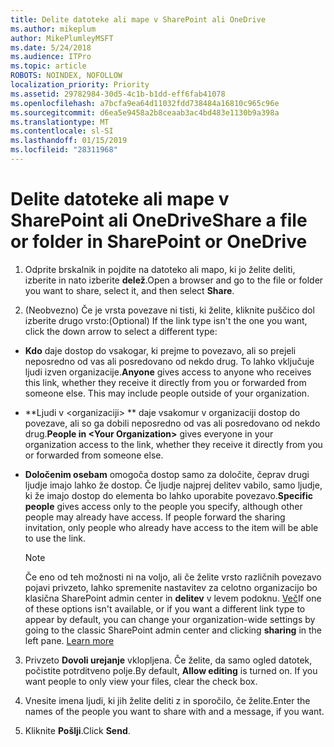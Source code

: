 ```yaml
---
title: Delite datoteke ali mape v SharePoint ali OneDrive
ms.author: mikeplum
author: MikePlumleyMSFT
ms.date: 5/24/2018
ms.audience: ITPro
ms.topic: article
ROBOTS: NOINDEX, NOFOLLOW
localization_priority: Priority
ms.assetid: 29782984-30d5-4c1b-b1dd-eff6fab41078
ms.openlocfilehash: a7bcfa9ea64d11032fdd738484a16810c965c96e
ms.sourcegitcommit: d6ea5e9458a2b8ceaab3ac4bd483e1130b9a398a
ms.translationtype: MT
ms.contentlocale: sl-SI
ms.lasthandoff: 01/15/2019
ms.locfileid: "28311968"
---
```

# <a name="share-a-file-or-folder-in-sharepoint-or-onedrive"></a><span data-ttu-id="59436-102">Delite datoteke ali mape v SharePoint ali OneDrive</span><span class="sxs-lookup"><span data-stu-id="59436-102">Share a file or folder in SharePoint or OneDrive</span></span>

1. <span data-ttu-id="59436-103">Odprite brskalnik in pojdite na datoteko ali mapo, ki jo želite deliti, izberite in nato izberite **delež**.</span><span class="sxs-lookup"><span data-stu-id="59436-103">Open a browser and go to the file or folder you want to share, select it, and then select **Share**.</span></span> 
    
2. <span data-ttu-id="59436-104">(Neobvezno) Če je vrsta povezave ni tisti, ki želite, kliknite puščico dol izberite drugo vrsto:</span><span class="sxs-lookup"><span data-stu-id="59436-104">(Optional) If the link type isn't the one you want, click the down arrow to select a different type:</span></span>
    
  - <span data-ttu-id="59436-p101">**Kdo** daje dostop do vsakogar, ki prejme to povezavo, ali so prejeli neposredno od vas ali posredovano od nekdo drug. To lahko vključuje ljudi izven organizacije.</span><span class="sxs-lookup"><span data-stu-id="59436-p101">**Anyone** gives access to anyone who receives this link, whether they receive it directly from you or forwarded from someone else. This may include people outside of your organization.</span></span> 
    
  - <span data-ttu-id="59436-107">\*\*Ljudi v \<organizaciji\> \*\* daje vsakomur v organizaciji dostop do povezave, ali so ga dobili neposredno od vas ali posredovano od nekdo drug.</span><span class="sxs-lookup"><span data-stu-id="59436-107">**People in \<Your Organization\>** gives everyone in your organization access to the link, whether they receive it directly from you or forwarded from someone else.</span></span> 
    
  - <span data-ttu-id="59436-p102">**Določenim osebam** omogoča dostop samo za določite, čeprav drugi ljudje imajo lahko že dostop. Če ljudje najprej delitev vabilo, samo ljudje, ki že imajo dostop do elementa bo lahko uporabite povezavo.</span><span class="sxs-lookup"><span data-stu-id="59436-p102">**Specific people** gives access only to the people you specify, although other people may already have access. If people forward the sharing invitation, only people who already have access to the item will be able to use the link.</span></span> 
    
    > [!NOTE]
    > <span data-ttu-id="59436-p103">Če eno od teh možnosti ni na voljo, ali če želite vrsto različnih povezavo pojavi privzeto, lahko spremenite nastavitev za celotno organizacijo bo klasična SharePoint admin center in **delitev** v levem podoknu. [Več](https://go.microsoft.com/fwlink/?linkid=866426)</span><span class="sxs-lookup"><span data-stu-id="59436-p103">If one of these options isn't available, or if you want a different link type to appear by default, you can change your organization-wide settings by going to the classic SharePoint admin center and clicking **sharing** in the left pane. [Learn more](https://go.microsoft.com/fwlink/?linkid=866426)</span></span>
  
3. <span data-ttu-id="59436-p104">Privzeto **Dovoli urejanje** vklopljena. Če želite, da samo ogled datotek, počistite potrditveno polje.</span><span class="sxs-lookup"><span data-stu-id="59436-p104">By default, **Allow editing** is turned on. If you want people to only view your files, clear the check box.</span></span> 
    
4. <span data-ttu-id="59436-114">Vnesite imena ljudi, ki jih želite deliti z in sporočilo, če želite.</span><span class="sxs-lookup"><span data-stu-id="59436-114">Enter the names of the people you want to share with and a message, if you want.</span></span>
    
5. <span data-ttu-id="59436-115">Kliknite **Pošlji**.</span><span class="sxs-lookup"><span data-stu-id="59436-115">Click **Send**.</span></span> 
    

